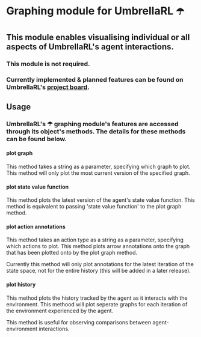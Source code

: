 # Graphing module for UmbrellaRL ☂️

## This module enables visualising individual or all aspects of UmbrellaRL's agent interactions.

### This module is not required.

### Currently implemented & planned features can be found on UmbrellaRL's [project board](https://github.com/users/ctorrington/projects/3).

## Usage

### UmbrellaRL's ☂ graphing module's features are accessed through its object's methods. The details for these methods can be found below.

#### plot graph

This method takes a string as a parameter, specifying which graph to plot.
This method will only plot the most current version of the specified graph.

#### plot state value function

This method plots the latest version of the agent's state value function.
This method is equivalent to passing 'state value function' to the plot graph method.

#### plot action annotations

This method takes an action type as a string as a parameter, specifying which actions to plot.
This method plots arrow annotations onto the graph that has been plotted onto by the plot graph method.

Currently this method will only plot annotations for the latest iteration of the state space, not for the entire history (this will be added in a later release).

#### plot history

This method plots the history tracked by the agent as it interacts with the environment.
This methood will plot seperate graphs for each iteration of the environment experienced by the agent.

This method is useful for observing comparisons between agent-environment interactions.
